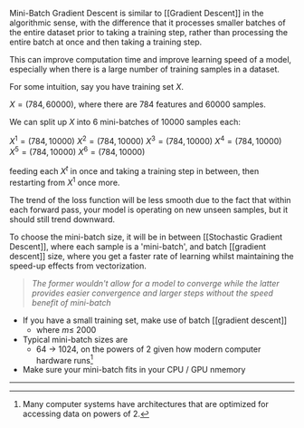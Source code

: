 Mini-Batch Gradient Descent is similar to [[Gradient Descent]] in the algorithmic sense, with the difference that it processes smaller batches of the entire dataset prior to taking a training step, rather than processing the entire batch at once and then taking a training step.

This can improve computation time and improve learning speed of a model, especially when there is a large number of training samples in a dataset.

For some intuition, say you have training set $X$.

$X = (784, 60000)$, where there are $784$ features and $60000$ samples.

We can split up $X$ into $6$ mini-batches of $10000$ samples each:

$X^{1} = (784, 10000)$
$X^{2} = (784, 10000)$
$X^{3} = (784, 10000)$
$X^{4} = (784, 10000)$
$X^{5} = (784, 10000)$
$X^{6} = (784, 10000)$

feeding each $X^{t}$ in once and taking a training step in between, then restarting from $X^{1}$ once more.

The trend of the loss function will be less smooth due to the fact that within each forward pass, your model is operating on new unseen samples, but it should still trend downward.

To choose the mini-batch size, it will be in between [[Stochastic Gradient Descent]], where each sample is a 'mini-batch', and batch [[gradient descent]] size, where you get a faster rate of learning whilst maintaining the speed-up effects from vectorization.

>*The former wouldn't allow for a model to converge while the latter provides easier convergence and larger steps without the speed benefit of mini-batch*

- If you have a small training set, make use of batch [[gradient descent]]
	- where $m ≤ ~2000$
- Typical mini-batch sizes are 
	- 64 $\rightarrow$ 1024, on the powers of $2$ given how modern computer hardware runs[^1]
- Make sure your mini-batch fits in your CPU / GPU nmemory


---

[^1]: Many computer systems have architectures that are optimized for accessing data on powers of 2.
